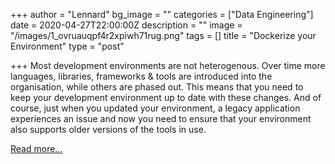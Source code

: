 +++
author = "Lennard"
bg_image = ""
categories = ["Data Engineering"]
date = 2020-04-27T22:00:00Z
description = ""
image = "/images/1_ovruauqpf4r2xpiwh71rug.png"
tags = []
title = "Dockerize your Environment"
type = "post"

+++
Most development environments are not heterogenous. Over time more languages, libraries, frameworks & tools are introduced into the organisation, while others are phased out. This means that you need to keep your development environment up to date with these changes. And of course, just when you updated your environment, a legacy application experiences an issue and now you need to ensure that your environment also supports older versions of the tools in use.

[Read more...](https://www.blokje5.dev/posts/dockerizing-your-development-environment/)